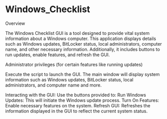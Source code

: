 # Windows_Checklist

Overview

The Windows Checklist GUI is a tool designed to provide vital system information about a Windows computer. This application displays details such as Windows updates, BitLocker status, local administrators, computer name, and other necessary information. Additionally, it includes buttons to run updates, enable features, and refresh the GUI.

Administrator privileges (for certain features like running updates)

Execute the script to launch the GUI.
The main window will display system information such as Windows updates, BitLocker status, local administrators, and computer name and more.

Interacting with the GUI:
Use the buttons provided to:
Run Windows Updates: This will initiate the Windows update process.
Turn On Features: Enable necessary features on the system.
Refresh GUI: Refreshes the information displayed in the GUI to reflect the current system status.
